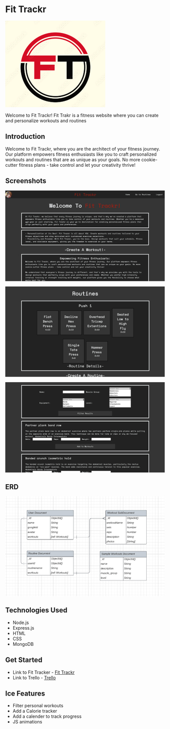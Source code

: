 # Fit Trackr

![Fit Trackr Logo](./public/images/logo.png)

Welcome to Fit Trackr! Fit Trakr is a fitness website where you can create and personalize workouts and routines


## Introduction

Welcome to Fit Trackr, where you are the architect of your fitness journey. Our platform empowers fitness enthusiasts like you to craft personalized workouts and routines that are as unique as your goals. No more cookie-cutter fitness plans - take control and let your creativity thrive!

## Screenshots

![Home Page](./public/images/home-page.png)

![Routines Page](./public/images/routines.png)

![Workouts Page](./public/images/workouts.png)

## ERD

![ERD](./public/images/erd.png)

## Technologies Used
- Node.js
- Express.js
- HTML
- CSS
- MongoDB

## Get Started
- Link to Fit Tracker - [Fit Trackr](https://fit-trackrrr-95a1df865206.herokuapp.com/)
- Link to Trello - [Trello](https://trello.com/b/FPntCcnJ/project-2-building-a-crud-app)


## Ice Features
- Filter personal workouts
- Add a Calorie tracker
- Add a calender to track progress
- JS animations
